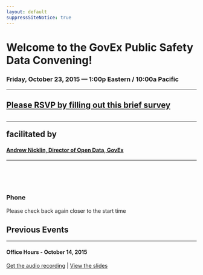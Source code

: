 ```yaml
---
layout: default
suppressSiteNotice: true
---
```


  <div class="row center-block">
      <h1>Welcome to the GovEx Public Safety Data Convening!</h1>
      <h3>Friday, October 23, 2015 &mdash; 1:00p Eastern / 10:00a Pacific</h3>
      <hr />
      <h2><a href="https://docs.google.com/forms/d/1QCsfZ2oT_dzDzP9Vl3teESU7qIDSaVOBvlVV2QVBx38/viewform">Please RSVP by filling out this brief survey</a><h2>
      <hr />
      <p>facilitated by</p>
      <h4><a href="https://www.linkedin.com/in/andrewnicklin">Andrew Nicklin, Director of Open Data, GovEx</a></h4>
      <hr />
      <!-- <h3>Thanks for joining!</h3> -->
      <!-- <h3>Please select an option to connect:</h3> -->
  </div>
  <br />
  <br />
  <br />
  <div class="row">
<!--    <div class="col-md-6">
      <div class="panel panel-info">
        <div class="panel-heading"><h3 class="panel-title"><span class="glyphicon glyphicon-facetime-video"></span> Video Conference</h3></div>
        <div class="panel-body">
          <p>Uses Google Hangouts; webcam, microphone, and speakers/headset required.</p>
          <h3><a class="btn btn-primary" href="https://hangouts.google.com/call/y56o6ujve4cdw674z6wtm75bcma" role="button">Join now!</a></h3>
        </div>
      </div>
    </div>
    <div class="col-md-6">  -->
      <div class="panel panel-info">
        <div class="panel-heading"><h3 class="panel-title"><span class="glyphicon glyphicon-earphone"></span> Phone</h3></div>
        <div class="panel-body">
          <p>Please check back again closer to the start time</p>
          <!-- <p>Please call:</p> -->
          <!-- <h3><a href="tel:410-934-0474">410-934-0474</a></h3> -->
          <!-- <h3><a href="tel:410-989-5752">410-989-5752</a></h3> -->
        </div>
      </div>
<!--    </div>    -->
  </div>
  <div class="row">
    <h2>Previous Events</h2>
    <hr />
    <h4>Office Hours - October 14, 2015</h4>
    <p>
      <a href="https://drive.google.com/file/d/0B1QndTlkKRzEX2NEZUZmMjl4a2M/view">Get the audio recording</a> | 
      <a href="https://drive.google.com/file/d/0B3D_5mo12oglcUxBTlZqdGtOVWs/view">View the slides</a>
    </p>
  </div>
      
